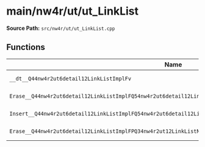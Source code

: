 # main/nw4r/ut/ut_LinkList

**Source Path:** `src/nw4r/ut/ut_LinkList.cpp`

## Functions

| Name | Address | Match % |
|------|---------|---------|
| `__dt__Q44nw4r2ut6detail12LinkListImplFv` | `0x800070A0` | :white_check_mark: (100.0%) |
| `Erase__Q44nw4r2ut6detail12LinkListImplFQ54nw4r2ut6detail12LinkListImpl8Iterator` | `0x80007124` | :white_check_mark: (100.0%) |
| `Insert__Q44nw4r2ut6detail12LinkListImplFQ54nw4r2ut6detail12LinkListImpl8IteratorPQ34nw4r2ut12LinkListNode` | `0x8000716C` | :white_check_mark: (100.0%) |
| `Erase__Q44nw4r2ut6detail12LinkListImplFPQ34nw4r2ut12LinkListNode` | `0x80007198` | :white_check_mark: (100.0%) |